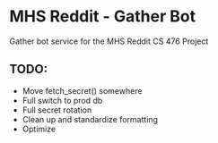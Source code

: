 # MHS Reddit - Gather Bot
Gather bot service for the MHS Reddit CS 476 Project

## TODO:

* Move fetch_secret() somewhere
* Full switch to prod db
* Full secret rotation
* Clean up and standardize formatting
* Optimize
